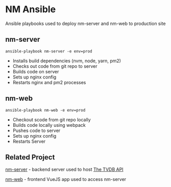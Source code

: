 # NM Ansible


Ansible playbooks used to deploy nm-server and nm-web to production site

## nm-server
```
ansible-playbook nm-server -e env=prod
```
  - Installs build dependencies (nvm, node, yarn, pm2)
  - Checks out code from git repo to server
  - Builds code on server
  - Sets up nginx config
  - Restarts nginx and pm2 processes


## nm-web
```
ansible-playbook nm-web -e env=prod
```
  - Checkout scode from git repo locally
  - Builds code locally using webpack
  - Pushes code to server
  - Sets up nginx config
  - Restarts Server

## Related Project
[nm-server](https://github.com/aaronstaves/nm-server) - backend server used to host [The TVDB API](https://api.thetvdb.com/swagger)

[nm-web](https://github.com/aaronstaves/nm-web) - frontend VueJS app used to access nm-server
